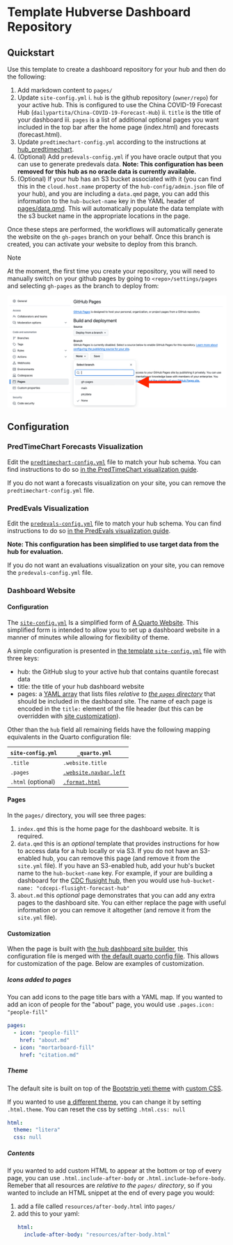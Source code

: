 # Template Hubverse Dashboard Repository

## Quickstart

Use this template to create a dashboard repository for your hub and then do
the following:

1. Add markdown content to `pages/`
2. Update `site-config.yml`
    i. `hub` is the github repository (`owner/repo`) for your active hub. This is configured to use
       the China COVID-19 Forecast Hub (`dailypartita/China-COVID-19-Forecast-Hub`)
    ii. `title` is the title of your dashboard
    iii. `pages` is a list of additional optional pages you want included in the top bar after the
         home page (index.html) and forecasts (forecast.html).
3. Update `predtimechart-config.yml` according to the instructions at
   [hub_predtimechart](https://github.com/hubverse-org/hub-dashboard-predtimechart/tree/main?tab=readme-ov-file#required-hub-configuration).
4. (Optional) Add `predevals-config.yml` if you have oracle output that you can
   use to generate predevals data. **Note: This configuration has been removed for this hub as no oracle data is currently available.**
5. (Optional) If your hub has an S3 bucket associated with it (you can find
   this in the `cloud.host.name` property of the `hub-config/admin.json` file of your hub), and you are including a `data.qmd` page, you can add this
   information to the `hub-bucket-name` key in the YAML header of
   [pages/data.qmd](pages/data.qmd). This will automatically populate the data
   template with the s3 bucket name in the appropriate locations in the page.

Once these steps are performed, the workflows will automatically generate the
website on the `gh-pages` branch on your behalf. Once this branch is created,
you can activate your website to deploy from this branch.

> [!NOTE]
>
> At the moment, the first time you create your repository, you will need to
> manually switch on your github pages by going to `<repo>/settings/pages` and
> selecting `gh-pages` as the branch to deploy from:
>
> ![screenshot of the "Build and Deployment" section of the pages setting. There are two sub-headings that say "source" and "branch". The Source heading has a dropdown that is selected to "Deploy from a branch". The Branch heading shows a dropdown with `gh-pages`, `main`, `ptc/data`, and `None` as options for the "branch" dropdown. A red arrow is pointing to the `gh-pages` option, which is highlighted.](pages.png)

## Configuration

### PredTimeChart Forecasts Visualization

Edit the [`predtimechart-config.yml`](predtimechart-config.yml) file to match your hub schema.
You can find instructions to do so [in the PredTimeChart visualization guide](https://docs.hubverse.io/en/latest/user-guide/dashboards.html#dashboard-ptc).

If you do not want a forecasts visualization on your site, you can remove the
`predtimechart-config.yml` file.

### PredEvals Visualization

Edit the [`predevals-config.yml`](predevals-config.yml) file to match your hub schema.
You can find instructions to do so [in the PredEvals visualization guide](https://docs.hubverse.io/en/latest/user-guide/dashboards.html#dashboard-predevals).

**Note: This configuration has been simplified to use target data from the hub for evaluation.**

If you do not want an evaluations visualization on your site, you can remove the `predevals-config.yml` file.

### Dashboard Website

#### Configuration

The [`site-config.yml`](site-config.yml) Is a simplified form of [A Quarto Website](https://quarto.org/docs/websites/#config-file). This simplified form is intended to allow you to set up a dashboard website in a manner of minutes while allowing for flexibility of theme.

A simple configuration is presented in [the template `site-config.yml`](https://github.com/hubverse-org/hub-dashboard-template/blob/main/site-config.yml) file
with three keys:

 - hub: the GitHub slug to your active hub that contains quantile forecast data
 - title: the title of your hub dashboard website
 - pages: a [YAML array](https://www.commonwl.org/user_guide/topics/yaml-guide.html#arrays) that lists files _relative to [the `pages` directory](pages/)_ that should be included in the dashboard site. The name of each page is encoded in the `title:` element of the file header (but this can be overridden with [site customization](#customization)).

Other than the `hub` field all remaining fields have the following mapping equivalents in the Quarto configuration file:

| `site-config.yml`  | `_quarto.yml` |
| ------------------ | ------------- |
| `.title`           | `.website.title` |
| `.pages`           | [`.website.navbar.left`](https://quarto.org/docs/websites/website-navigation.html#top-navigation) |
| `.html` (optional) | [`.format.html`](https://quarto.org/docs/reference/formats/html.html#format-options) |

#### Pages

In the `pages/` directory, you will see three pages:

1. `index.qmd` this is the home page for the dashboard website. It is required.
2. `data.qmd` this is an _optional_ template that provides instructions for how
   to access data for a hub locally or via S3. If you do not have an S3-enabled
   hub, you can remove this page (and remove it from the `site.yml` file). If
   you have an S3-enabled hub, add your hub's bucket name to the
   `hub-bucket-name` key. For example, if your are building a dashboard for the
   [CDC flusight
   hub](https://hubverse.io/community/hubs.html#flusight-forecast-hub), then
   you would use `hub-bucket-name: "cdcepi-flusight-forecast-hub"`
3. `about.md` this _optional_ page demonstrates that you can add any extra
   pages to the dashboard site. You can either replace the page with useful
   information or you can remove it altogether (and remove it from the
   `site.yml` file).

#### Customization

When the page is built with [the hub dashboard site builder](https://github.com/hubverse-org/hub-dash-site-builder), this configuration file is merged with [the default quarto config file](https://github.com/hubverse-org/hub-dash-site-builder/blob/main/static/_quarto.yml). This allows for customization of the page. Below
are examples of customization.

##### Icons added to pages

You can add icons to the page title bars with a YAML map. If you wanted to add an icon of people for the "about" page, you would use `.pages.icon: "people-fill"`

```yaml
pages:
  - icon: "people-fill"
    href: "about.md"
  - icon: "mortarboard-fill"
    href: "citation.md"
```

##### Theme

The default site is built on top of the [Bootstrip yeti theme](https://bootswatch.com/yeti/) with [custom CSS](https://github.com/hubverse-org/hub-dash-site-builder/blob/main/static/resources/css/styles.css).

If you wanted to use [a different theme](https://quarto.org/docs/output-formats/html-themes.html), you can change it by setting `.html.theme`. You can reset the css by setting `.html.css: null`

```yaml
html:
  theme: "litera"
  css: null
```

##### Contents

If you wanted to add custom HTML to appear at the bottom or top of every page,
you can use `.html.include-after-body` or `.html.include-before-body`. Remeber
that all resources are _relative to the `pages/` directory_, so if you wanted
to include an HTML snippet at the end of every page you would:

1. add a file called `resources/after-body.html` into `pages/`
2. add this to your yaml:
   ```yaml
   html:
     include-after-body: "resources/after-body.html"
   ```
